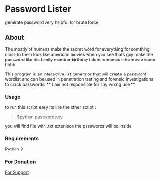 # Password Lister
generate password very helpful for brute force 

## About

The mostly of humens make the secret word for everything for somthing close
to them look like american movies when you see thats guy make the password like his family member birthday 
i dont remember the movie name  hhhh

This program is an interactive list generator that will create a password wordlist and can be used in penetration testing and forensic investigations to crack passwords.
** I am not responsible for any wrong use **

### Usage

to run this script easy its like the other script :

> $python passwords.py

you will find file with  .txt extenison the passwords will be inside

### Requirements

Python 3


### For Donation

[For Support](https://paypal.me/Yahyaalshamsi)

